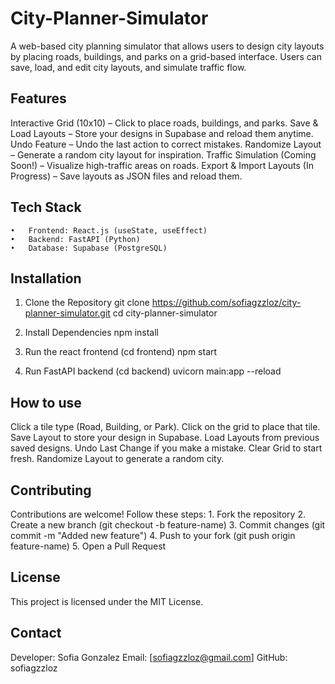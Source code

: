 # City-Planner-Simulator

A web-based city planning simulator that allows users to design city layouts by placing roads, buildings, and parks on a grid-based interface. Users can save, load, and edit city layouts, and simulate traffic flow.

## Features
Interactive Grid (10x10) – Click to place roads, buildings, and parks.
Save & Load Layouts – Store your designs in Supabase and reload them anytime.
Undo Feature – Undo the last action to correct mistakes.
Randomize Layout – Generate a random city layout for inspiration.
Traffic Simulation (Coming Soon!) – Visualize high-traffic areas on roads.
Export & Import Layouts (In Progress) – Save layouts as JSON files and reload them.

## Tech Stack
	•	Frontend: React.js (useState, useEffect)
	•	Backend: FastAPI (Python)
	•	Database: Supabase (PostgreSQL)

## Installation 
1. Clone the Repository 
git clone https://github.com/sofiagzzloz/city-planner-simulator.git
cd city-planner-simulator

2. Install Dependencies
npm install

3. Run the react frontend (cd frontend)
npm start

4. Run FastAPI backend (cd backend)
uvicorn main:app --reload

## How to use
Click a tile type (Road, Building, or Park).
Click on the grid to place that tile.
Save Layout to store your design in Supabase.
Load Layouts from previous saved designs.
Undo Last Change if you make a mistake.
Clear Grid to start fresh.
Randomize Layout to generate a random city.

## Contributing

Contributions are welcome! Follow these steps:
	1.	Fork the repository
	2.	Create a new branch (git checkout -b feature-name)
	3.	Commit changes (git commit -m "Added new feature")
	4.	Push to your fork (git push origin feature-name)
	5.	Open a Pull Request

## License
This project is licensed under the MIT License.

## Contact
Developer: Sofia Gonzalez
Email: [sofiagzzloz@gmail.com]
GitHub: sofiagzzloz
